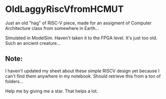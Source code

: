 # OldLaggyRiscVfromHCMUT
Just an old "hag" of RISC-V piece, made for an assigment of Computer Architecture class from somewhere in Earth...

Simulated in ModelSim. Haven't taken it to the FPGA level. It's just too old. Such an ancient creature...


## Note:
I haven't updated my sheet about these simple RISCV design yet because I can't find them anywhere in my notebook.
Should retrieve this from a ton of folders...


Help me by giving me a star. That helps a lot.
